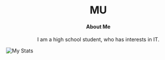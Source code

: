 <h1 align="center">MU</h1>

<h4 align="center">About Me</h4>
<p align="center">I am a high school student, who has interests in IT.</p>

<img alt="My Stats" src="https://github-readme-stats.vercel.app/api?username=IamMU&show_icons=true&theme=vision-friendly-dark" align="center">

